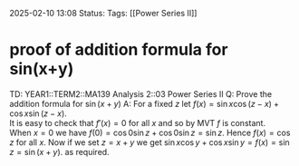 2025-02-10 13:08
Status: 
Tags: [[Power Series II]]
# proof of addition formula for sin(x+y)

TD: YEAR1::TERM2::MA139 Analysis 2::03 Power Series II
Q: Prove the addition formula for $\sin(x+y)$
A: For a fixed $z$ let $f(x) = \sin x \cos(z - x) + \cos x \sin(z - x).$  
It is easy to check that $f'(x) = 0$ for all $x$ and so by MVT $f$ is constant.  
When $x = 0$ we have $f(0) = \cos 0 \sin z + \cos 0 \sin z = \sin z.$ 
Hence $f(x) = \cos z$ for all $x$. Now if we set $z = x + y$ we get $\sin x \cos y + \cos x \sin y = f(x) = \sin z = \sin(x + y).$ as required.
<!--ID: 1739193137066-->
